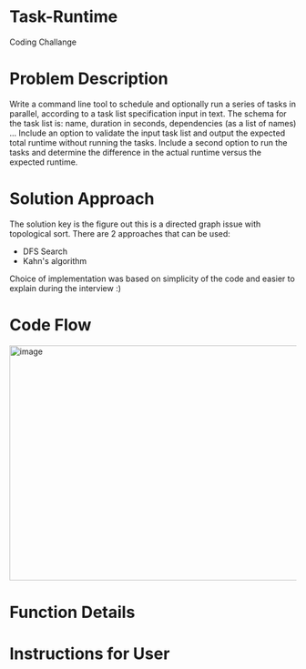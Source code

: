 # Task-Runtime
Coding Challange

# Problem Description
Write a command line tool to schedule and optionally run a series of tasks in parallel,
according to a task list specification input in text.
The schema for the task list is:
name, duration in seconds, dependencies (as a list of names)
...
Include an option to validate the input task list and output the expected total runtime
without running the tasks.
Include a second option to run the tasks and determine the difference in the actual
runtime versus the expected runtime.

# Solution Approach
The solution key is the figure out this is a directed graph issue with topological sort.
There are 2 approaches that can be used:
* DFS Search
* Kahn's algorithm

Choice of implementation was based on simplicity of the code and easier to explain during
the interview :)

# Code Flow
<img width="805" height="413" alt="image" src="https://github.com/user-attachments/assets/380b16f0-5313-47a9-86a9-88d046eaa64d" />


# Function Details

# Instructions for User


